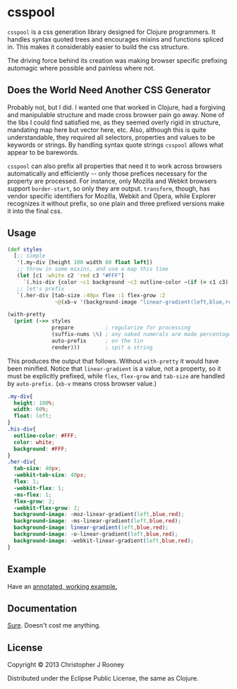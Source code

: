 # csspool

`csspool` is a css generation library designed for Clojure programmers. It handles
syntax quoted trees and encourages mixins and functions spliced in. This makes
it considerably easier to build the css structure.

The driving force behind its creation was making browser specific prefixing
automagic where possible and painless where not.

## Does the World Need Another CSS Generator

Probably not, but I did. I wanted one that worked in Clojure, had a forgiving
and manipulable structure and made cross browser pain go away. None of the libs
I could find satisfied me, as they seemed overly rigid in structure, mandating
map here but vector here, etc. Also, although this is quite understandable,
they required all selectors, properties and values to be keywords or strings.
By handling syntax quote strings `csspool` allows what appear to be barewords.

`csspool` can also prefix all properties that need it to work across browsers
automatically and efficiently -- only those prefices necessary for the property
are processed. For instance, only Mozilla and Webkit browsers support
`border-start`, so only they are output. `transform`, though, has vendor specific
identifiers for Mozilla, Webkit and Opera, while Explorer recognizes it without
prefix, so one plain and three prefixed versions make it into the final css.

## Usage

```clojure
(def styles
  [;; simple
   '(.my-div [height 100 width 60 float left])
   ;; throw in some mixins, and use a map this time
   (let [c1 :white c2 'red c3 "#FFF"]
     `(.his-div {color ~c1 background ~c3 outline-color ~(if (= c1 c3) c2 c3)}))
   ;; let's prefix
   `(.her-div [tab-size :40px flex :1 flex-grow :2
               ~@(xb-v '(background-image "linear-gradient(left,blue,red)"))])])

(with-pretty
  (print (->> styles
              prepare          ; regularize for processing
              (suffix-nums \%) ; any naked numerals are made percentages
              auto-prefix      ; on the tin
              render)))        ; spit a string
```

This produces the output that follows. Without `with-pretty` it would have been
minified. Notice that `linear-gradient` is a value, not a property, so it must
be explicitly prefixed, while `flex`, `flex-grow` and `tab-size` are handled
by `auto-prefix.` (`xb-v` means cross browser value.)

```css
.my-div{
  height: 100%;
  width: 60%;
  float: left;
}
.his-div{
  outline-color: #FFF;
  color: white;
  background: #FFF;
}
.her-div{
  tab-size: 40px;
  -webkit-tab-size: 40px;
  flex: 1;
  -webkit-flex: 1;
  -ms-flex: 1;
  flex-grow: 2;
  -webkit-flex-grow: 2;
  background-image: -moz-linear-gradient(left,blue,red);
  background-image: -ms-linear-gradient(left,blue,red);
  background-image: linear-gradient(left,blue,red);
  background-image: -o-linear-gradient(left,blue,red);
  background-image: -webkit-linear-gradient(left,blue,red);
}
```
## Example

Have an [annotated, working example.](crooney.github.io/csspool)

## Documentation

[Sure](crooney.github.io/csspool/uberjar.html). Doesn't cost me anything.

## License

Copyright © 2013 Christopher J Rooney

Distributed under the Eclipse Public License, the same as Clojure.
